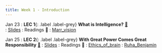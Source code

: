 ```yaml
---
title: Week 1 - Introduction
---
```


Jan 23
: **LEC 1**{: .label .label-grey} **What is Intelligence?** [🎥](https://harvard.hosted.panopto.com/Panopto/Pages/Viewer.aspx?id=17bbd840-eea8-4f6c-9a06-af900136262e)  
    : [Slides](https://canvas.harvard.edu/files/16754884/download?download_frd=1)
: Readings 📖
: [Marr_vision](https://canvas.harvard.edu/files/16755460/download?download_frd=1)

Jan 25
: **LEC 2**{: .label .label-grey} **With Great Power Comes Great Responsibility** [🎥](https://harvard.hosted.panopto.com/Panopto/Pages/Viewer.aspx?id=558715e9-34be-48be-98e4-af900136268b) 
    : [Slides](https://canvas.harvard.edu/files/16773288/download?download_frd=1)
: Readings 📖
: [Ethics_of_brain](https://canvas.harvard.edu/files/16773298/download?download_frd=1)
: [Ruha_Benjamin](https://canvas.harvard.edu/files/16773299/download?download_frd=1)
